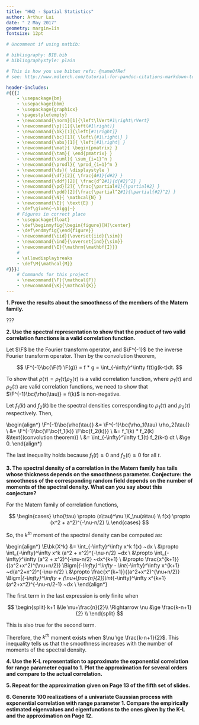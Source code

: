 ```yaml
---
title: "HW2 - Spatial Statistics"
author: Arthur Lui
date: " 2 May 2017"
geometry: margin=1in
fontsize: 12pt

# Uncomment if using natbib:

# bibliography: BIB.bib
# bibliographystyle: plain 

# This is how you use bibtex refs: @nameOfRef
# see: http://www.mdlerch.com/tutorial-for-pandoc-citations-markdown-to-latex.html

header-includes: 
#{{{1
    - \usepackage{bm}
    - \usepackage{bbm}
    - \usepackage{graphicx}
    - \pagestyle{empty}
    - \newcommand{\norm}[1]{\left\lVert#1\right\rVert}
    - \newcommand{\p}[1]{\left(#1\right)}
    - \newcommand{\bk}[1]{\left[#1\right]}
    - \newcommand{\bc}[1]{ \left\{#1\right\} }
    - \newcommand{\abs}[1]{ \left|#1\right| }
    - \newcommand{\mat}{ \begin{pmatrix} }
    - \newcommand{\tam}{ \end{pmatrix} }
    - \newcommand{\suml}{ \sum_{i=1}^n }
    - \newcommand{\prodl}{ \prod_{i=1}^n }
    - \newcommand{\ds}{ \displaystyle }
    - \newcommand{\df}[2]{ \frac{d#1}{d#2} }
    - \newcommand{\ddf}[2]{ \frac{d^2#1}{d{#2}^2} }
    - \newcommand{\pd}[2]{ \frac{\partial#1}{\partial#2} }
    - \newcommand{\pdd}[2]{\frac{\partial^2#1}{\partial{#2}^2} }
    - \newcommand{\N}{ \mathcal{N} }
    - \newcommand{\E}{ \text{E} }
    - \def\given{~\bigg|~}
    # Figures in correct place
    - \usepackage{float}
    - \def\beginmyfig{\begin{figure}[H]\center}
    - \def\endmyfig{\end{figure}}
    - \newcommand{\iid}{\overset{iid}{\sim}}
    - \newcommand{\ind}{\overset{ind}{\sim}}
    - \newcommand{\I}{\mathrm{\mathbf{I}}}
    #
    - \allowdisplaybreaks
    - \def\M{\mathcal{M}}
#}}}1
    # Commands for this project
    - \newcommand{\F}{\mathcal{F}}
    - \newcommand{\K}{\mathcal{K}}
---
```


[comment]: <> (%
  These are comments
%)

**1. Prove the results about the smoothness of the members of the Matern family.**

???

**2. Use the spectral representation to show that the product of two valid
correlation functions is a valid correlation function.**

Let $\F$ be the Fourier transform operator, and $\F^{-1}$ be the inverse 
Fourier transform operator.  Then by the convolution theorem,

$$
\F^{-1}\bc{\F(f) \F(g)} = f * g = \int_{-\infty}^\infty f(t)g(k-t)dt.
$$

To show that $\rho(\tau) = \rho_1(\tau)\rho_2(\tau)$ is a valid
correlation function, where $\rho_1(\tau)$ and $\rho_2(\tau)$ are 
valid correlation functions, we need to show that 
$\F^{-1}\bc{\rho(\tau)} = f(k)$ is non-negative.

Let $f_1(k)$ and $f_2(k)$ be the spectral densities corresponding to
$\rho_1(\tau)$ and $\rho_2(\tau)$ respectively. Then,

\begin{align*}
\F^{-1}\bc{\rho(\tau)} &= \F^{-1}\bc{\rho_1(\tau) \rho_2(\tau)}  \\
&= \F^{-1}\bc{\F\bc{f_1(k)} \F\bc{f_2(k)}} \\
&= f_1(k) * f_2(k) &\text{(convolution theorem)} \\
&= \int_{-\infty}^\infty f_1(t) f_2(k-t) dt \\
&\ge 0.
\end{align*}

The last inequality holds because $f_1(t) \ge 0$ and $f_2(t) \ge 0$ 
for all $t$.

**3. The spectral density of a correlation in the Matern family has tails whose
thickness depends on the smoothness parameter. Conjecture: the smoothness of
the corresponding random field depends on the number of moments of the spectral
density. What can you say about this conjecture?**

For the Matern family of correlation functions, 

$$
\begin{cases}
\rho(\tau) \propto (a\tau)^\nu \K_\nu(a\tau) \\
f(x) \propto (x^2 + a^2)^{-\nu-n/2} \\
\end{cases}
$$

So, the $k^{th}$ moment of the spectral density can be computed as:

\begin{align*}
\E\bk{X^k} &= \int_{-\infty}^\infty x^k f(x) ~dx \\
&\propto \int_{-\infty}^\infty x^k (a^2 + x^2)^{-\nu-n/2} ~dx \\
&\propto \int_{-\infty}^\infty (a^2 + x^2)^{-\nu-n/2} ~dx^{k+1} \\
&\propto \frac{x^{k+1}}{(a^2+x^2)^{\nu+n/2}} \Bigm|_{-\infty}^\infty -
\int_{-\infty}^\infty x^{k+1} ~d(a^2+x^2)^{-\nu-n/2} \\
&\propto \frac{x^{k+1}}{(a^2+x^2)^{\nu+n/2}} \Bigm|_{-\infty}^\infty +
(\nu+\frac{n}{2})\int_{-\infty}^\infty x^{k+1} (a^2+x^2)^{-\nu-n/2-1} ~dx \\
\end{align*}

The first term in the last expression is only finite when 

$$
\begin{split}
k+1 &\le \nu+\frac{n}{2}\\
\Rightarrow
\nu &\ge \frac{k-n+1}{2} \\
\end{split}
$$

This is also true for the second term.

Therefore, the $k^{th}$ moment exists when $\nu \ge \frac{k-n+1}{2}$.
This inequality tells us that the smoothness increases with the number of
moments of the spectral density.

**4.  Use the K-L representation to approximate the exponential correlation for
range parameter equal to 1. Plot the approximation for several orders and
compare to the actual correlation.**

**5. Repeat for the approximation given on Page 13 of the fifth set of
slides.**

**6. Generate 100 realizations of a univariate Gaussian process with
exponential correlation with range parameter 1. Compare the empirically
estimated eigenvalues and eigenfunctions to the ones given by the K-L and the
approximation on Page 12.**
